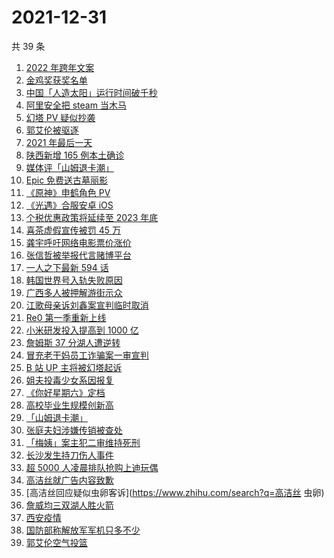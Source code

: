 # 2021-12-31

共 39 条

<!-- BEGIN -->
<!-- 最后更新时间 Fri Dec 31 2021 20:11:08 GMT+0800 (China Standard Time) -->

1. [2022 年跨年文案](https://www.zhihu.com/search?q=跨年文案)
1. [金鸡奖获奖名单](https://www.zhihu.com/search?q=金鸡奖)
1. [中国「人造太阳」运行时间破千秒](https://www.zhihu.com/search?q=中国人造太阳)
1. [阿里安全把 steam 当木马](https://www.zhihu.com/search?q=steam)
1. [幻塔 PV 疑似抄袭](https://www.zhihu.com/search?q=幻塔)
1. [郭艾伦被驱逐](https://www.zhihu.com/search?q=郭艾伦被驱逐)
1. [2021 年最后一天](https://www.zhihu.com/search?q=2021最后一天)
1. [陕西新增 165 例本土确诊](https://www.zhihu.com/search?q=陕西疫情)
1. [媒体评「山姆退卡潮」](https://www.zhihu.com/search?q=山姆退卡潮)
1. [Epic 免费送古墓丽影](https://www.zhihu.com/search?q=epic)
1. [《原神》申鹤角色 PV](https://www.zhihu.com/search?q=原神)
1. [《光遇》合服安卓 iOS](https://www.zhihu.com/search?q=光遇)
1. [个税优惠政策将延续至 2023 年底](https://www.zhihu.com/search?q=个人所得税优惠政策)
1. [喜茶虚假宣传被罚 45 万](https://www.zhihu.com/search?q=喜茶虚假宣传)
1. [龚宇呼吁网络电影票价涨价](https://www.zhihu.com/search?q=网络电影票价涨价)
1. [张信哲被举报代言赌博平台](https://www.zhihu.com/search?q=张信哲被举报)
1. [一人之下最新 594 话](https://www.zhihu.com/search?q=一人之下)
1. [韩国世界号入轨失败原因](https://www.zhihu.com/search?q=韩国世界号)
1. [广西多人被押解游街示众](https://www.zhihu.com/search?q=广西游街示众)
1. [江歌母亲诉刘鑫案宣判临时取消](https://www.zhihu.com/search?q=江歌案)
1. [Re0 第一季重新上线](https://www.zhihu.com/search?q=从零开始的异世界生活)
1. [小米研发投入提高到 1000 亿](https://www.zhihu.com/search?q=小米研发投入)
1. [詹姆斯 37 分湖人遭逆转](https://www.zhihu.com/search?q=詹姆斯)
1. [冒充老干妈员工诈骗案一审宣判](https://www.zhihu.com/search?q=冒充老干妈员工诈骗)
1. [B 站 UP 主将被幻塔起诉](https://www.zhihu.com/search?q=幻塔)
1. [姐夫投毒少女系因报复](https://www.zhihu.com/search?q=姐夫投毒)
1. [《你好星期六》定档](https://www.zhihu.com/search?q=你好星期六)
1. [高校毕业生规模创新高](https://www.zhihu.com/search?q=高校毕业生规模)
1. [「山姆退卡潮」](https://www.zhihu.com/search?q=山姆退卡)
1. [张庭夫妇涉嫌传销被查处](https://www.zhihu.com/search?q=张庭)
1. [「梅姨」案主犯二审维持死刑](https://www.zhihu.com/search?q=张维平)
1. [长沙发生持刀伤人事件](https://www.zhihu.com/search?q=长沙持刀伤人)
1. [超 5000 人凌晨排队抢购上迪玩偶](https://www.zhihu.com/search?q=上海迪士尼)
1. [高洁丝就广告内容致歉](https://www.zhihu.com/search?q=高洁丝)
1. [高洁丝回应疑似虫卵客诉](https://www.zhihu.com/search?q=高洁丝 虫卵)
1. [詹威均三双湖人胜火箭](https://www.zhihu.com/search?q=湖人)
1. [西安疫情](https://www.zhihu.com/search?q=西安疫情)
1. [国防部称解放军军机只多不少](https://www.zhihu.com/search?q=解放军军机)
1. [郭艾伦空气投篮](https://www.zhihu.com/search?q=郭艾伦)

<!-- END -->
